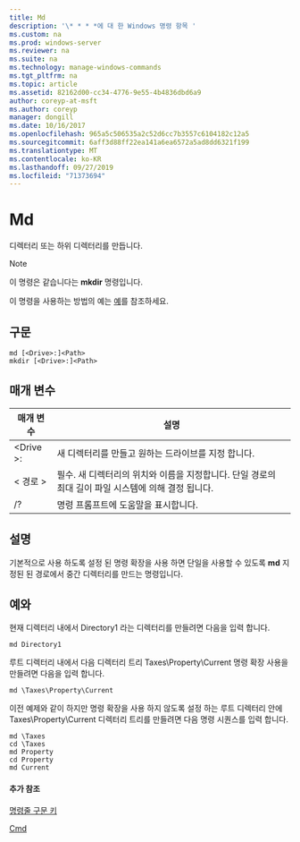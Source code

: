 ```yaml
---
title: Md
description: '\* * * *에 대 한 Windows 명령 항목 '
ms.custom: na
ms.prod: windows-server
ms.reviewer: na
ms.suite: na
ms.technology: manage-windows-commands
ms.tgt_pltfrm: na
ms.topic: article
ms.assetid: 82162d00-cc34-4776-9e55-4b4836dbd6a9
author: coreyp-at-msft
ms.author: coreyp
manager: dongill
ms.date: 10/16/2017
ms.openlocfilehash: 965a5c506535a2c52d6cc7b3557c6104182c12a5
ms.sourcegitcommit: 6aff3d88ff22ea141a6ea6572a5ad8dd6321f199
ms.translationtype: MT
ms.contentlocale: ko-KR
ms.lasthandoff: 09/27/2019
ms.locfileid: "71373694"
---
```

# <a name="md"></a>Md



디렉터리 또는 하위 디렉터리를 만듭니다.

> [!NOTE]
> 이 명령은 같습니다는 **mkdir** 명령입니다.

이 명령을 사용하는 방법의 예는 [예](#BKMK_examples)를 참조하세요.

## <a name="syntax"></a>구문

```
md [<Drive>:]<Path>
mkdir [<Drive>:]<Path>
```

## <a name="parameters"></a>매개 변수

|매개 변수|설명|
|---------|-----------|
|\<Drive >:|새 디렉터리를 만들고 원하는 드라이브를 지정 합니다.|
|\< 경로 >|필수. 새 디렉터리의 위치와 이름을 지정합니다. 단일 경로의 최대 길이 파일 시스템에 의해 결정 됩니다.|
|/?|명령 프롬프트에 도움말을 표시합니다.|

## <a name="remarks"></a>설명

기본적으로 사용 하도록 설정 된 명령 확장을 사용 하면 단일을 사용할 수 있도록 **md** 지정된 된 경로에서 중간 디렉터리를 만드는 명령입니다.

## <a name="BKMK_examples"></a>예와

현재 디렉터리 내에서 Directory1 라는 디렉터리를 만들려면 다음을 입력 합니다.
```
md Directory1
```
루트 디렉터리 내에서 다음 디렉터리 트리 Taxes\Property\Current 명령 확장 사용을 만들려면 다음을 입력 합니다.
```
md \Taxes\Property\Current
```
이전 예제와 같이 하지만 명령 확장을 사용 하지 않도록 설정 하는 루트 디렉터리 안에 Taxes\Property\Current 디렉터리 트리를 만들려면 다음 명령 시퀀스를 입력 합니다.
```
md \Taxes
cd \Taxes 
md Property
cd Property
md Current
```

#### <a name="additional-references"></a>추가 참조

[명령줄 구문 키](command-line-syntax-key.md)

[Cmd](cmd.md)